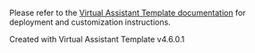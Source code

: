 Please refer to the [Virtual Assistant Template documentation](http://aka.ms/virtualassistantdocs) for deployment and customization instructions.

Created with Virtual Assistant Template v4.6.0.1
